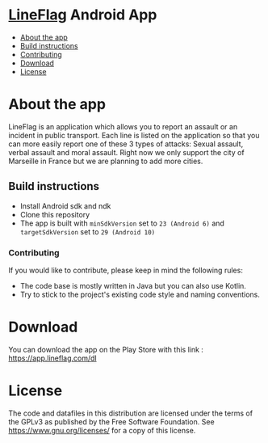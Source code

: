# [LineFlag](https://lineflag.com) Android App

* [About the app](#about-the-app)
* [Build instructions](#build-instructions)
* [Contributing](#Contributing)
* [Download](#Download)
* [License](#license)

# About the app

LineFlag is an application which allows you to report an assault or an incident in public transport. Each line is listed on the application so that you can more easily report one of these 3 types of attacks:
Sexual assault, verbal assault and moral assault. Right now we only support the city of Marseille in France but we are planning to add more cities.

## Build instructions

- Install Android sdk and ndk  
- Clone this repository
- The app is built with ``minSdkVersion`` set to ``23 (Android 6)`` and ``targetSdkVersion`` set to ``29 (Android 10)``

### Contributing

If you would like to contribute, please keep in mind the following rules: 

- The code base is mostly written in Java but you can also use Kotlin.
- Try to stick to the project's existing code style and naming conventions.



 # Download
 
 You can download the app on the Play Store with this link : https://app.lineflag.com/dl
 
 # License 
The code and datafiles in this distribution are licensed under the terms of the GPLv3 as published by the Free Software Foundation. 
See https://www.gnu.org/licenses/ for a copy of this license.
